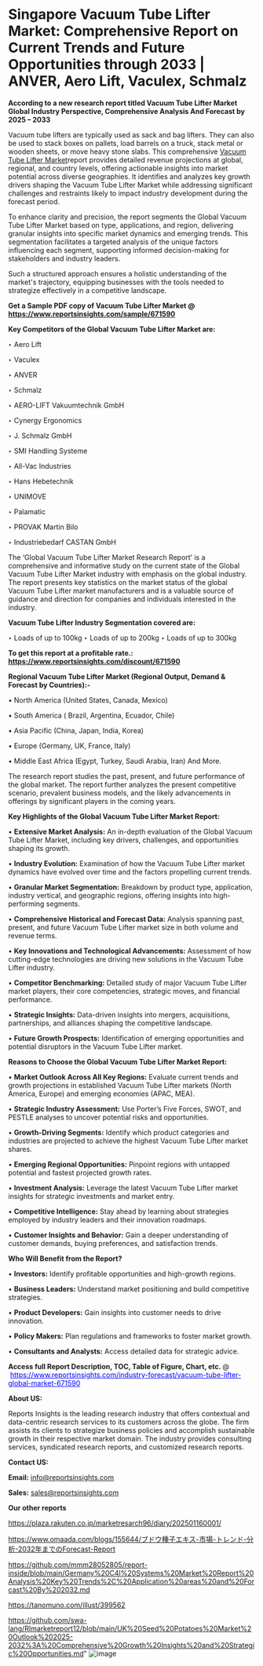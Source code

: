 # Singapore Vacuum Tube Lifter Market: Comprehensive Report on Current Trends and Future Opportunities through 2033 | ANVER, Aero Lift, Vaculex, Schmalz

<strong>According to a new research report titled Vacuum Tube Lifter Market Global Industry Perspective, Comprehensive Analysis And Forecast by 2025 – 2033</strong>

Vacuum tube lifters are typically used as sack and bag lifters. They can also be used to stack boxes on pallets, load barrels on a truck, stack metal or wooden sheets, or move heavy stone slabs. This comprehensive <a href=https://www.reportsinsights.com/sample/671590>Vacuum Tube Lifter Market</a>report provides detailed revenue projections at global, regional, and country levels, offering actionable insights into market potential across diverse geographies. It identifies and analyzes key growth drivers shaping the Vacuum Tube Lifter Market while addressing significant challenges and restraints likely to impact industry development during the forecast period.

To enhance clarity and precision, the report segments the Global Vacuum Tube Lifter Market based on type, applications, and region, delivering granular insights into specific market dynamics and emerging trends. This segmentation facilitates a targeted analysis of the unique factors influencing each segment, supporting informed decision-making for stakeholders and industry leaders.

Such a structured approach ensures a holistic understanding of the market's trajectory, equipping businesses with the tools needed to strategize effectively in a competitive landscape.

<strong>Get a Sample PDF copy of Vacuum Tube Lifter Market </strong><strong>@<a href=https://www.reportsinsights.com/sample/671590 style=color:#0000ff;> https://www.reportsinsights.com/sample/671590</a></strong></font>

<strong>Key Competitors of the Global Vacuum Tube Lifter Market are:</strong>

‣ Aero Lift

‣ Vaculex

‣ ANVER

‣ Schmalz

‣ AERO-LIFT Vakuumtechnik GmbH

‣ Cynergy Ergonomics

‣ J. Schmalz GmbH

‣ SMI Handling Systeme

‣ All-Vac Industries

‣ Hans Hebetechnik

‣ UNIMOVE

‣ Palamatic

‣ PROVAK Martin Bilo

‣ Industriebedarf CASTAN GmbH

The ‘Global Vacuum Tube Lifter Market Research Report’ is a comprehensive and informative study on the current state of the Global Vacuum Tube Lifter Market industry with emphasis on the global industry. The report presents key statistics on the market status of the global Vacuum Tube Lifter market manufacturers and is a valuable source of guidance and direction for companies and individuals interested in the industry.

<strong>Vacuum Tube Lifter Industry Segmentation covered are:</strong>

‣ Loads of up to 100kg
‣ Loads of up to 200kg
‣ Loads of up to 300kg

<strong>To get this report at a profitable rate.: <a href=https://www.reportsinsights.com/discount/671590 style=color:#0000ff;>https://www.reportsinsights.com/discount/671590</a></strong></font>

<strong>Regional Vacuum Tube Lifter Market (Regional Output, Demand &amp; Forecast by Countries):-</strong>

• North America (United States, Canada, Mexico)

• South America ( Brazil, Argentina, Ecuador, Chile)

• Asia Pacific (China, Japan, India, Korea)

• Europe (Germany, UK, France, Italy)

• Middle East Africa (Egypt, Turkey, Saudi Arabia, Iran) And More.

The research report studies the past, present, and future performance of the global market. The report further analyzes the present competitive scenario, prevalent business models, and the likely advancements in offerings by significant players in the coming years.

<strong>Key Highlights of the Global Vacuum Tube Lifter Market Report:</strong>

• <strong>Extensive Market Analysis:</strong> An in-depth evaluation of the Global Vacuum Tube Lifter Market, including key drivers, challenges, and opportunities shaping its growth.

• <strong>Industry Evolution:</strong> Examination of how the Vacuum Tube Lifter market dynamics have evolved over time and the factors propelling current trends.

• <strong>Granular Market Segmentation:</strong> Breakdown by product type, application, industry vertical, and geographic regions, offering insights into high-performing segments.

• <strong>Comprehensive Historical and Forecast Data:</strong> Analysis spanning past, present, and future Vacuum Tube Lifter market size in both volume and revenue terms.

• <strong>Key Innovations and Technological Advancements:</strong> Assessment of how cutting-edge technologies are driving new solutions in the Vacuum Tube Lifter industry.

• <strong>Competitor Benchmarking:</strong> Detailed study of major Vacuum Tube Lifter market players, their core competencies, strategic moves, and financial performance.

• <strong>Strategic Insights:</strong> Data-driven insights into mergers, acquisitions, partnerships, and alliances shaping the competitive landscape.

• <strong>Future Growth Prospects:</strong> Identification of emerging opportunities and potential disruptors in the Vacuum Tube Lifter market.

<strong>Reasons to Choose the Global Vacuum Tube Lifter Market Report:</strong>

• <strong>Market Outlook Across All Key Regions:</strong> Evaluate current trends and growth projections in established Vacuum Tube Lifter markets (North America, Europe) and emerging economies (APAC, MEA).

• <strong>Strategic Industry Assessment:</strong> Use Porter’s Five Forces, SWOT, and PESTLE analyses to uncover potential risks and opportunities.

• <strong>Growth-Driving Segments:</strong> Identify which product categories and industries are projected to achieve the highest Vacuum Tube Lifter market shares.

• <strong>Emerging Regional Opportunities:</strong> Pinpoint regions with untapped potential and fastest projected growth rates.

• <strong>Investment Analysis:</strong> Leverage the latest Vacuum Tube Lifter market insights for strategic investments and market entry.

• <strong>Competitive Intelligence:</strong> Stay ahead by learning about strategies employed by industry leaders and their innovation roadmaps.

• <strong>Customer Insights and Behavior:</strong> Gain a deeper understanding of customer demands, buying preferences, and satisfaction trends.

<strong>Who Will Benefit from the Report?</strong>

• <strong>Investors:</strong> Identify profitable opportunities and high-growth regions.

• <strong>Business Leaders:</strong> Understand market positioning and build competitive strategies.

• <strong>Product Developers:</strong> Gain insights into customer needs to drive innovation.

• <strong>Policy Makers:</strong> Plan regulations and frameworks to foster market growth.

• <strong>Consultants and Analysts:</strong> Access detailed data for strategic advice.
</ul>
<strong>Access full Report Description, TOC, Table of Figure, Chart, etc. </strong>@  <a href=https://www.reportsinsights.com/industry-forecast/vacuum-tube-lifter-global-market-671590 style=color:#0000ff;>https://www.reportsinsights.com/industry-forecast/vacuum-tube-lifter-global-market-671590</a></font>

<strong><strong>About US</strong>:</strong>

Reports Insights is the leading research industry that offers contextual and data-centric research services to its customers across the globe. The firm assists its clients to strategize business policies and accomplish sustainable growth in their respective market domain. The industry provides consulting services, syndicated research reports, and customized research reports.

<strong>Contact US:</strong>

<p class=""""><b>Email:</b> <a href=mailto:info@reportsinsights.com>info@reportsinsights.com</a></p>
<p class=""""><b>Sales:</b> <a href=mailto:sales@reportsinsights.com>sales@reportsinsights.com</a></p>

<strong>Our other reports</strong>

<a href=https://plaza.rakuten.co.jp/marketresarch96/diary/202501160001/>https://plaza.rakuten.co.jp/marketresarch96/diary/202501160001/</a>

<a href=https://www.omaada.com/blogs/155644/ブドウ種子エキス-市場-トレンド-分析-2032年までのForecast-Report>https://www.omaada.com/blogs/155644/ブドウ種子エキス-市場-トレンド-分析-2032年までのForecast-Report</a>

<a href=https://github.com/mmm28052805/report-inside/blob/main/Germany%20C4I%20Systems%20Market%20Report%20Analysis%20Key%20Trends%2C%20Application%20areas%20and%20Forcast%20By%202032.md>https://github.com/mmm28052805/report-inside/blob/main/Germany%20C4I%20Systems%20Market%20Report%20Analysis%20Key%20Trends%2C%20Application%20areas%20and%20Forcast%20By%202032.md</a>

<a href=https://tanomuno.com/illust/399562>https://tanomuno.com/illust/399562</a>

<a href=https://github.com/swa-lang/RImarketreport12/blob/main/UK%20Seed%20Potatoes%20Market%20Outlook%202025-2032%3A%20Comprehensive%20Growth%20Insights%20and%20Strategic%20Opportunities.md>https://github.com/swa-lang/RImarketreport12/blob/main/UK%20Seed%20Potatoes%20Market%20Outlook%202025-2032%3A%20Comprehensive%20Growth%20Insights%20and%20Strategic%20Opportunities.md</a>"
![image](https://github.com/user-attachments/assets/66f01b8c-7fa5-4dec-bb0d-348f28ff025f)

